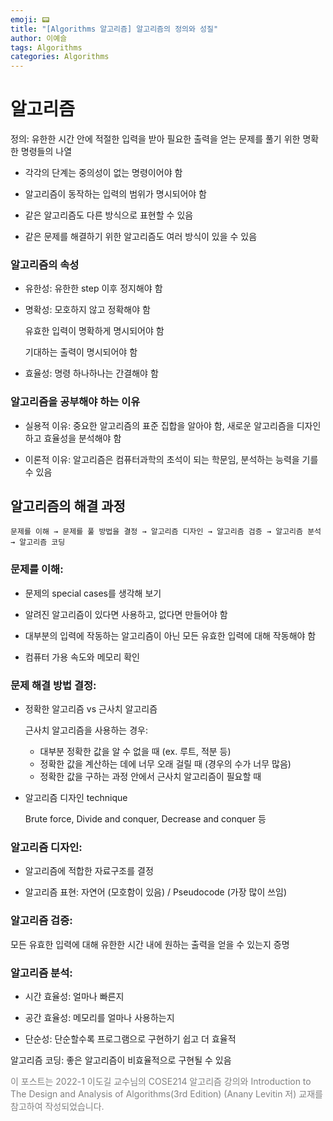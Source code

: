 ```yaml
---
emoji: 📟
title: "[Algorithms 알고리즘] 알고리즘의 정의와 성질"
author: 이예슬
tags: Algorithms
categories: Algorithms
---
```


# 알고리즘

정의: 유한한 시간 안에 적절한 입력을 받아 필요한 출력을 얻는 문제를 풀기 위한 명확한 명령들의 나열

- 각각의 단계는 중의성이 없는 명령이어야 함

- 알고리즘이 동작하는 입력의 범위가 명시되어야 함

- 같은 알고리즘도 다른 방식으로 표현할 수 있음

- 같은 문제를 해결하기 위한 알고리즘도 여러 방식이 있을 수 있음

### 알고리즘의 속성

- 유한성: 유한한 step 이후 정지해야 함

- 명확성: 모호하지 않고 정확해야 함

    유효한 입력이 명확하게 명시되어야 함

    기대하는 출력이 명시되어야 함

- 효율성: 명령 하나하나는 간결해야 함

### 알고리즘을 공부해야 하는 이유
- 실용적 이유: 중요한 알고리즘의 표준 집합을 알아야 함, 새로운 알고리즘을 디자인하고 효율성을 분석해야 함

- 이론적 이유: 알고리즘은 컴퓨터과학의 초석이 되는 학문임, 분석하는 능력을 기를 수 있음

## 알고리즘의 해결 과정

    문제를 이해 → 문제를 풀 방법을 결정 → 알고리즘 디자인 → 알고리즘 검증 → 알고리즘 분석 → 알고리즘 코딩

### 문제를 이해: 

- 문제의 special cases를 생각해 보기

- 알려진 알고리즘이 있다면 사용하고, 없다면 만들어야 함

- 대부분의 입력에 작동하는 알고리즘이 아닌 모든 유효한 입력에 대해 작동해야 함

- 컴퓨터 가용 속도와 메모리 확인

### 문제 해결 방법 결정:

- 정확한 알고리즘 vs 근사치 알고리즘

    근사치 알고리즘을 사용하는 경우:
    - 대부분 정확한 값을 알 수 없을 때 (ex. 루트, 적분 등)
    - 정확한 값을 계산하는 데에 너무 오래 걸릴 때 (경우의 수가 너무 많음)
    - 정확한 값을 구하는 과정 안에서 근사치 알고리즘이 필요할 때

- 알고리즘 디자인 technique

    Brute force, Divide and conquer, Decrease and conquer 등

### 알고리즘 디자인:

- 알고리즘에 적합한 자료구조를 결정

- 알고리즘 표현: 자연어 (모호함이 있음) / Pseudocode (가장 많이 쓰임)

### 알고리즘 검증: 
모든 유효한 입력에 대해 유한한 시간 내에 원하는 출력을 얻을 수 있는지 증명

### 알고리즘 분석:

- 시간 효율성: 얼마나 빠른지

- 공간 효율성: 메모리를 얼마나 사용하는지

- 단순성: 단순할수록 프로그램으로 구현하기 쉽고 더 효율적

알고리즘 코딩: 좋은 알고리즘이 비효율적으로 구현될 수 있음

<span style="color:gray"> 이 포스트는 2022-1 이도길 교수님의 COSE214 알고리즘 강의와 Introduction to The Design and Analysis of Algorithms(3rd Edition) (Anany Levitin 저) 교재를 참고하여 작성되었습니다.</span>